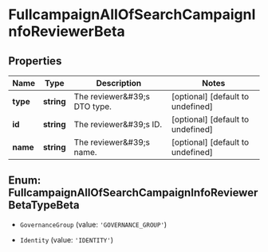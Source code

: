 # FullcampaignAllOfSearchCampaignInfoReviewerBeta

## Properties

Name | Type | Description | Notes
------------ | ------------- | ------------- | -------------
**type** | **string** | The reviewer\&#39;s DTO type. | [optional] [default to undefined]
**id** | **string** | The reviewer\&#39;s ID. | [optional] [default to undefined]
**name** | **string** | The reviewer\&#39;s name. | [optional] [default to undefined]



## Enum: FullcampaignAllOfSearchCampaignInfoReviewerBetaTypeBeta


* `GovernanceGroup` (value: `'GOVERNANCE_GROUP'`)

* `Identity` (value: `'IDENTITY'`)



